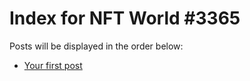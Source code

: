 # Index for NFT World #3365
Posts will be displayed in the order below:

- [Your first post](./001-first.md)

